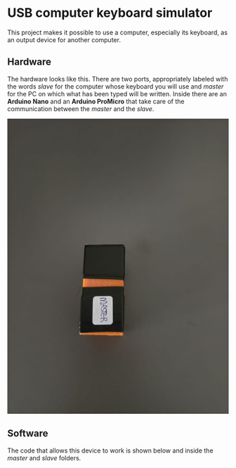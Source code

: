 
# USB computer keyboard simulator
This project makes it possible to use a computer, especially its keyboard, as an output device for another computer.

## Hardware
The hardware looks like this. There are two ports, appropriately labeled with the words *slave* for the computer whose keyboard you will use and *master* for the PC on which what has been typed will be written.
Inside there are an **Arduino Nano** and an **Arduino ProMicro** that take care of the communication between the *master* and the *slave*.

<img src="./photos/foto_02.jpeg"></img>

## Software
The code that allows this device to work is shown below and inside the *master* and *slave* folders.



